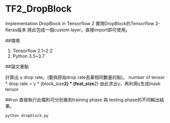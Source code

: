 # TF2_DropBlock
Implementation DropBlock in Tensorflow 2
實現DropBlock的Tensorflow 2-Keras版本
將此包成一個custom layer，直接import即可使用。

##環境

1. Tensorflow 2.1~2.2
2. Python 3.5~3.7

##論文重點

計算出 γ drop rate。(要與原始drop rate丟棄相同數量的點)。
number of tensor * drop rate = γ * (block_size**2) * (feat_size**2)
由此求出γ，再利用γ生成mask tensor


##run
直接執行此檔則可分別看到training phase 與 testing phase的不同輸出結果。
```bashrc
python dropblock.py
```
